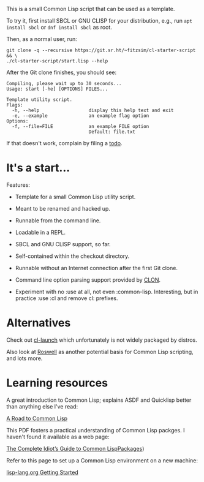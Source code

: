This is a small Common Lisp script that can be used as a template.

To try it, first install SBCL or GNU CLISP for your distribution,
e.g., run `apt install sbcl` or `dnf install sbcl` as root.

Then, as a normal user, run:

	git clone -q --recursive https://git.sr.ht/~fitzsim/cl-starter-script && \
	./cl-starter-script/start.lisp --help

After the Git clone finishes, you should see:

	Compiling, please wait up to 30 seconds...
	Usage: start [-he] [OPTIONS] FILES...

	Template utility script.
	Flags:
	  -h, --help                  display this help text and exit
	  -e, --example               an example flag option
	Options:
	  -f, --file=FILE             an example FILE option
	                              Default: file.txt

If that doesn't work, complain by filing a
[todo](https://todo.sr.ht/~fitzsim/cl-starter-script).

# It's a start...

Features:

* Template for a small Common Lisp utility script.

* Meant to be renamed and hacked up.

* Runnable from the command line.

* Loadable in a REPL.

* SBCL and GNU CLISP support, so far.

* Self-contained within the checkout directory.

* Runnable without an Internet connection after the first Git clone.

* Command line option parsing support provided by
  [CLON](https://github.com/didierverna/clon).

* Experiment with no :use at all, not even :common-lisp.  Interesting,
  but in practice :use :cl and remove cl: prefixes.

# Alternatives

Check out [cl-launch](https://github.com/fare/cl-launch) which
unfortunately is not widely packaged by distros.

Also look at [Roswell](https://github.com/roswell/roswell) as another
potential basis for Common Lisp scripting, and lots more.

# Learning resources

A great introduction to Common Lisp; explains ASDF and Quicklisp
better than anything else I've read:

[A Road to Common Lisp](https://stevelosh.com/blog/2018/08/a-road-to-common-lisp/)

This PDF fosters a practical understanding of Common Lisp packges.  I
haven't found it available as a web page:

[The Complete Idiot’s Guide to Common LispPackages](http://index-of.es/Programming/Lisp/Lisp%20Mess/Erann%20Gat%20-%20Idiots%20Guide%20To%20Lisp%20Packages.pdf))

Refer to this page to set up a Common Lisp environment on a new
machine:

[lisp-lang.org Getting Started](https://lisp-lang.org/learn/getting-started/)
